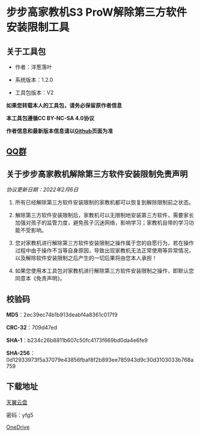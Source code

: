 # 步步高家教机S3 ProW解除第三方软件安装限制工具

## 关于工具包

- 作者：洋葱落叶

- 系统版本：1.2.0

- 工具包版本：V2

**如果您转载本人的工具包，请务必保留原作者信息**

**本工具包遵循CC BY-NC-SA 4.0协议**

**作者信息和最新版本信息请以[Github](https://github.com/ycly2333/EEBBK_package_tool/blob/main/S3ProW.md)页面为准**

## [QQ群](QQ_Group.md)

## 关于步步高家教机解除第三方软件安装限制免责声明

*协议更新日期：2022年2月6日*

1. 所有已经解除第三方软件安装限制的家教机都可以恢复到解除限制前之状态。

2. 解除第三方软件安装限制后，家教机可以无限制地安装第三方软件，需要家长加强对孩子的监管力度，避免孩子沉迷网络，影响学习；家教机自带的学习功能不受影响。

3. 您对家教机进行解除第三方软件安装限制之操作属于您的自愿行为，若在操作过程中由于操作不当等自身原因，导致出现家教机无法正常使用等异常情况，以及解除软件安装限制之后产生的一切后果将由您本人承担！

4. 如果您使用本工具包对家教机进行解除第三方软件安装限制之操作，即默认您同意本《免责声明》。

## 校验码

**MD5**：2ec39ec74b1b913deabf4a8361c017f9

**CRC-32**：709d47ed

**SHA-1**：b234c26b8811b607c50fc4173f669bd0da4e6fe9

**SHA-256**：0d12933973f5a37079e43856fbaf8f2b893ee785943d9c30d3103033b768a759

## 下载地址

[天翼云盘](https://cloud.189.cn/t/yeEbMrERbYfe)

密码：yfg5

[OneDrive](https://dljz-my.sharepoint.com/:f:/g/personal/ycly_nii_ink/EiPeyWF3ZExMkk4iI5moXAoBoZMlYc4JZztgk_w5S-5lag?e=vM1YUO)
